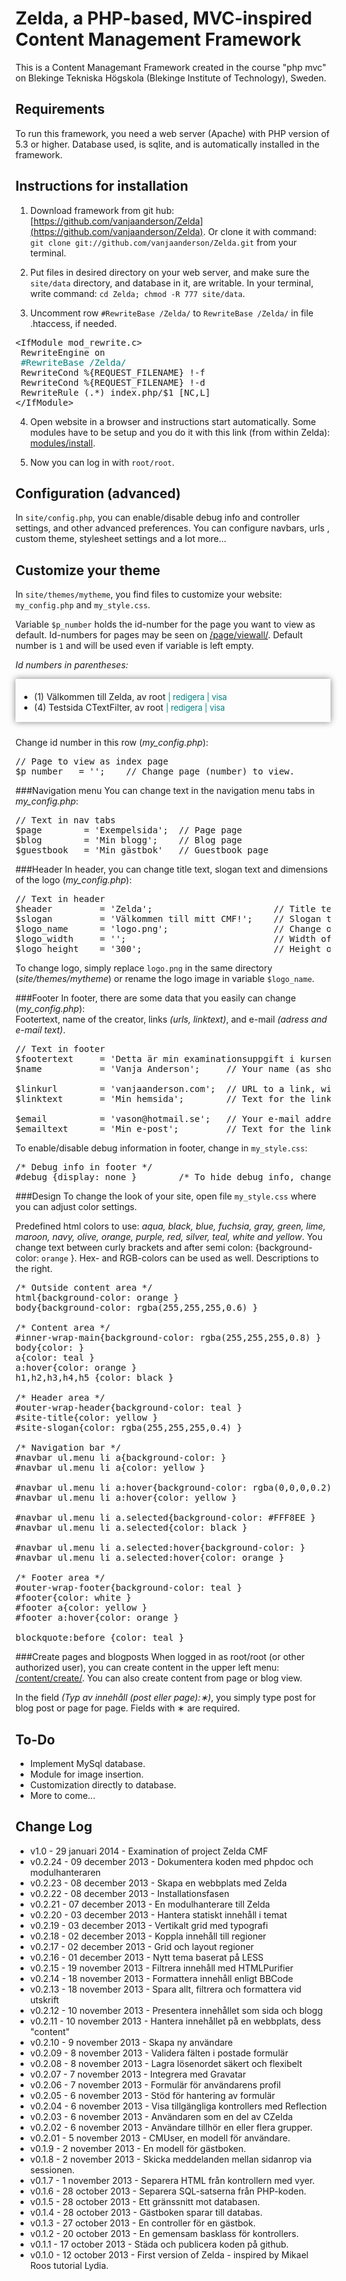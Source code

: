 Zelda, a PHP-based, MVC-inspired Content Management Framework
=============================================================
This is a Content Managemant Framework created in the course "php mvc" on Blekinge Tekniska Högskola (Blekinge Institute of Technology), Sweden.

Requirements
------------
To run this framework, you need a web server (Apache) with PHP version of 5.3 or higher. Database used, is sqlite, and is automatically installed in the framework.

Instructions for installation
-----------------------------
1. Download framework from git hub: [https://github.com/vanjaanderson/Zelda](https://github.com/vanjaanderson/Zelda). Or clone it with command: `git clone git://github.com/vanjaanderson/Zelda.git` from your terminal.

2. Put files in desired directory on your web server, and make sure the `site/data` directory, and database in it, are writable. In your terminal, write command: `cd Zelda; chmod -R 777 site/data`.
  
3. Uncomment row `#RewriteBase /Zelda/` to `RewriteBase /Zelda/` in file .htaccess, if needed.
<pre>
&lt;IfModule mod_rewrite.c>
&nbsp;RewriteEngine on
&nbsp;<span style="color:teal">#RewriteBase /Zelda/</span>
&nbsp;RewriteCond %{REQUEST_FILENAME} !-f
&nbsp;RewriteCond %{REQUEST_FILENAME} !-d
&nbsp;RewriteRule (.*) index.php/$1 [NC,L]
&lt;/IfModule>
</pre>

4. Open website in a browser and instructions start automatically. Some modules have to be setup and you do it with this link (from within Zelda): [modules/install](/Zelda-master/modules/install/).

5. Now you can log in with `root/root`.
 
Configuration (advanced)
------------------------
In `site/config.php`, you can enable/disable debug info and controller settings, and other advanced preferences. You can configure navbars, urls , custom theme, stylesheet settings and a lot more...

Customize your theme
--------------------
In `site/themes/mytheme`, you find files to customize your website: `my_config.php` and `my_style.css`.

Variable `$p_number` holds the id-number for the page you want to view as default. Id-numbers for pages may be seen on [/page/viewall/](/Zelda-master/page/viewall/). Default number is `1` and will be used even if variable is left empty.      

*Id numbers in parentheses:*    
<div style="box-shadow:0px 0px 10px gray; padding:6px 0 1px 6px; margin: 8px 0px 24px 0px;">
	<ul>
		<li>(1) Välkommen till Zelda, av root <span style="font-size:0.92em; color:teal;">| redigera | visa</span></li>
		<li>(4) Testsida CTextFilter, av root <span style="font-size:0.92em; color:teal;">| redigera | visa</span></li>
	</ul>
</div>  

Change id number in this row (*my_config.php*):
<pre>
// Page to view as index page
$p_number	= '';    // Change page (number) to view.
</pre> 

###Navigation menu
You can change text in the navigation menu tabs in *my_config.php*:

<pre>
// Text in nav tabs
$page        = 'Exempelsida';  // Page page
$blog        = 'Min blogg';    // Blog page
$guestbook   = 'Min gästbok'   // Guestbook page
</pre>

###Header
In header, you can change title text, slogan text and dimensions of the logo (*my_config.php*):
<pre>
// Text in header
$header     	= 'Zelda';                       // Title text
$slogan     	= 'Välkommen till mitt CMF!';    // Slogan text
$logo_name      = 'logo.png';                    // Change only if you change name on the logo image
$logo_width 	= '';                            // Width of logo (optional)
$logo_height    = '300';                         // Height of logo (optional)
</pre>

To change logo, simply replace `logo.png` in the same directory (*site/themes/mytheme*) or rename the logo image in variable `$logo_name`.

###Footer
In footer, there are some data that you easily can change (*my_config.php*):  
Footertext, name of the creator, links *(urls, linktext)*, and e-mail *(adress and e-mail text)*.
<pre>
// Text in footer
$footertext     = 'Detta är min examinationsuppgift i kursen phpmvc';
$name           = 'Vanja Anderson';     // Your name (as shown in copyright text in footer)

$linkurl        = 'vanjaanderson.com';  // URL to a link, without http:// (yoursite.com)
$linktext       = 'Min hemsida';        // Text for the link

$email          = 'vason@hotmail.se';   // Your e-mail address
$emailtext      = 'Min e-post';         // Text for the link to your e-mail address
</pre>

To enable/disable debug information in footer, change in `my_style.css`:
<pre>
/* Debug info in footer */
#debug {display: none }        /* To hide debug info, change display: block to display: none or vice versa */
</pre>

###Design 
To change the look of your site, open file `my_style.css` where you can adjust color settings.

Predefined html colors to use: *aqua, black, blue, fuchsia, gray, green, lime, maroon, navy, olive, orange, purple, red, silver, teal, white and yellow*. You change text between curly brackets and after semi colon: {background-color: `orange` }. Hex- and RGB-colors can be used as well. Descriptions to the right. 

<pre>
/* Outside content area */
html{background-color: orange }                                 /* Main background-color */
body{background-color: rgba(255,255,255,0.6) }                  /* Background-color in body */

/* Content area */
#inner-wrap-main{background-color: rgba(255,255,255,0.8) }      /* Background-color in the content area */
body{color: }                                                   /* Text-color in the content area */
a{color: teal }                                                 /* Content link color */
a:hover{color: orange }                                         /* Content hover link color */
h1,h2,h3,h4,h5 {color: black }                                  /* Color of the headings */

/* Header area */
#outer-wrap-header{background-color: teal }                     /* Background-color in the header area */
#site-title{color: yellow }                                     /* Color of the title */
#site-slogan{color: rgba(255,255,255,0.4) }                     /* Color of the slogan */

/* Navigation bar */
#navbar ul.menu li a{background-color: }                        /* Background-color on tabs in navigation bar */
#navbar ul.menu li a{color: yellow }                            /* Text-color on tabs in navigation bar */

#navbar ul.menu li a:hover{background-color: rgba(0,0,0,0.2) }  /* Background-color on hovered tab in navigation bar */
#navbar ul.menu li a:hover{color: yellow }                      /* Text-color on hovered tab in navigation bar */

#navbar ul.menu li a.selected{background-color: #FFF8EE }       /* Background-color on selected tab in navigation bar */
#navbar ul.menu li a.selected{color: black }                    /* Text-color on selected tab in navigation bar */

#navbar ul.menu li a.selected:hover{background-color: }         /* Hovered background-color on selected tab in navigation bar */
#navbar ul.menu li a.selected:hover{color: orange }             /* Hovered text-color on selected tab in navigation bar */

/* Footer area */
#outer-wrap-footer{background-color: teal }                     /* Background-color in footer area */
#footer{color: white }                                          /* Text-color in the footer area */
#footer a{color: yellow }                                       /* Link-color in the footer area */
#footer a:hover{color: orange }                                 /* Hover link-color in footer area */

blockquote:before {color: teal }                                /* Color of quotationmark in blockquote */
</pre>

###Create pages and blogposts
When logged in as root/root (or other authorized user), you can create content in the upper left menu: [/content/create/](/Zelda-master/content/create/). You can also create content from page or blog view.

In the field *(Typ av innehåll (post eller page):&lowast;)*, you simply type post for blog post or page for page. Fields with &lowast; are required.

To-Do
-----
* Implement MySql database.
* Module for image insertion.
* Customization directly to database. 
* More to come...

Change Log
----------------
* v1.0    - 29 januari 2014 - Examination of project Zelda CMF
* v0.2.24 - 09 december 2013 - Dokumentera koden med phpdoc och modulhanteraren 
* v0.2.23 - 08 december 2013 - Skapa en webbplats med Zelda 
* v0.2.22 - 08 december 2013 - Installationsfasen 
* v0.2.21 - 07 december 2013 - En modulhanterare till Zelda 
* v0.2.20 - 03 december 2013 - Hantera statiskt innehåll i temat
* v0.2.19 - 03 december 2013 - Vertikalt grid med typografi
* v0.2.18 - 02 december 2013 - Koppla innehåll till regioner
* v0.2.17 - 02 december 2013 - Grid och layout regioner
* v0.2.16 - 01 december 2013 - Nytt tema baserat på LESS
* v0.2.15 - 19 november 2013 - Filtrera innehåll med HTMLPurifier
* v0.2.14 - 18 november 2013 - Formattera innehåll enligt BBCode
* v0.2.13 - 18 november 2013 - Spara allt, filtrera och formattera vid utskrift
* v0.2.12 - 10 november 2013 - Presentera innehållet som sida och blogg
* v0.2.11 - 10 november 2013 - Hantera innehållet på en webbplats, dess "content"
* v0.2.10 - 9 november 2013 - Skapa ny användare
* v0.2.09 - 8 november 2013 - Validera fälten i postade formulär
* v0.2.08 - 8 november 2013 - Lagra lösenordet säkert och flexibelt
* v0.2.07 - 7 november 2013 - Integrera med Gravatar
* v0.2.06 - 7 november 2013 - Formulär för användarens profil
* v0.2.05 - 6 november 2013 - Stöd för hantering av formulär
* v0.2.04 - 6 november 2013 - Visa tillgängliga kontrollers med Reflection
* v0.2.03 - 6 november 2013 - Användaren som en del av CZelda
* v0.2.02 - 6 november 2013 - Användare tillhör en eller flera grupper.
* v0.2.01 - 5 november 2013 - CMUser, en modell för användare.
* v0.1.9 - 2 november 2013 - En modell för gästboken.
* v0.1.8 - 2 november 2013 - Skicka meddelanden mellan sidanrop via sessionen.
* v0.1.7 - 1 november 2013 - Separera HTML från kontrollern med vyer.
* v0.1.6 - 28 october 2013 - Separera SQL-satserna från PHP-koden.
* v0.1.5 - 28 october 2013 - Ett gränssnitt mot databasen.
* v0.1.4 - 28 october 2013 - Gästboken sparar till databas.
* v0.1.3 - 27 october 2013 - En controller för en gästbok.
* v0.1.2 - 20 october 2013 - En gemensam basklass för kontrollers.
* v0.1.1 - 17 october 2013 - Städa och publicera koden på github.
* v0.1.0 - 12 october 2013 - First version of Zelda - inspired by Mikael Roos tutorial Lydia.